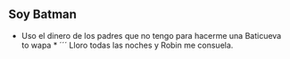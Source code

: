 ## Soy Batman

* Uso el dinero de los padres que no tengo para hacerme una Baticueva to wapa *
´´´ Lloro todas las noches y Robin me consuela.
